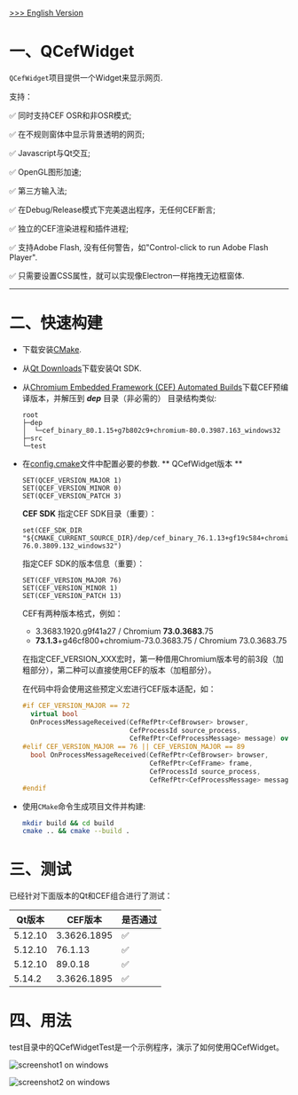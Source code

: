 [ >>> English Version](README.md)

# 一、QCefWidget
`QCefWidget`项目提供一个Widget来显示网页.

支持：

✅ 同时支持CEF OSR和非OSR模式;

✅ 在不规则窗体中显示背景透明的网页;

✅ Javascript与Qt交互;

✅ OpenGL图形加速;

✅ 第三方输入法;

✅ 在Debug/Release模式下完美退出程序，无任何CEF断言;

✅ 独立的CEF渲染进程和插件进程;

✅ 支持Adobe Flash, 没有任何警告，如"Control-click to run Adobe Flash Player".

✅ 只需要设置CSS属性，就可以实现像Electron一样拖拽无边框窗体.

---


# 二、快速构建

- 下载安装[CMake](https://cmake.org/).
- 从[Qt Downloads](https://download.qt.io/archive/qt/)下载安装Qt SDK.
- 从[Chromium Embedded Framework (CEF) Automated Builds](https://cef-builds.spotifycdn.com/index.html)下载CEF预编译版本，并解压到 ***dep*** 目录（非必需的） 
  目录结构类似:
    ```
    root
    ├─dep
    │  └─cef_binary_80.1.15+g7b802c9+chromium-80.0.3987.163_windows32
    ├─src
    └─test
    ```
	
-  在[config.cmake](config.cmake)文件中配置必要的参数.
	** QCefWidget版本 **
	```
	SET(QCEF_VERSION_MAJOR 1)
	SET(QCEF_VERSION_MINOR 0)
	SET(QCEF_VERSION_PATCH 3)
	```

	**CEF SDK**
	指定CEF SDK目录（重要）：
	```
	set(CEF_SDK_DIR "${CMAKE_CURRENT_SOURCE_DIR}/dep/cef_binary_76.1.13+gf19c584+chromium-76.0.3809.132_windows32")
	```

	指定CEF SDK的版本信息（重要）：
	```
	SET(CEF_VERSION_MAJOR 76)
	SET(CEF_VERSION_MINOR 1)
	SET(CEF_VERSION_PATCH 13)
	```
	
	CEF有两种版本格式，例如：
	- 3.3683.1920.g9f41a27 / Chromium **73.0.3683**.75
	- **73.1.3**+g46cf800+chromium-73.0.3683.75 / Chromium 73.0.3683.75
	
	在指定CEF_VERSION_XXX宏时，第一种借用Chromium版本号的前3段（加粗部分），第二种可以直接使用CEF的版本（加粗部分）。


	在代码中将会使用这些预定义宏进行CEF版本适配，如：
	```c++
	#if CEF_VERSION_MAJOR == 72
	  virtual bool
	  OnProcessMessageReceived(CefRefPtr<CefBrowser> browser,
							   CefProcessId source_process,
							   CefRefPtr<CefProcessMessage> message) override;
	#elif CEF_VERSION_MAJOR == 76 || CEF_VERSION_MAJOR == 89
	  bool OnProcessMessageReceived(CefRefPtr<CefBrowser> browser,
									CefRefPtr<CefFrame> frame,
									CefProcessId source_process,
									CefRefPtr<CefProcessMessage> message) override;
	#endif
	```

- 使用`CMake`命令生成项目文件并构建:
    ``` bash
    mkdir build && cd build
    cmake .. && cmake --build .
    ```

# 三、测试
已经针对下面版本的Qt和CEF组合进行了测试：

|Qt版本|CEF版本|是否通过|
|---|---|---|
|5.12.10|3.3626.1895|✅|
|5.12.10|76.1.13|✅|
|5.12.10|89.0.18|✅|
|5.14.2|3.3626.1895|✅|


# 四、用法
test目录中的QCefWidgetTest是一个示例程序，演示了如何使用QCefWidget。

![screenshot1 on windows](test/Screenshot/screenshot1.png)

![screenshot2 on windows](test/Screenshot/screenshot2.png)